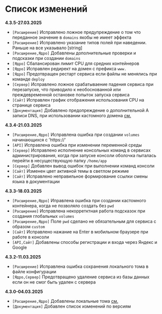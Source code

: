 # Список изменений

**4.3.5-27.03.2025**

- `[Расширение]` Исправлено ложное предупреждение о том что переданное значение в `domains` якобы не имеет эффекта
- `[Расширение]` Исправлено указание типов полей при наведении. Раньше на все указывало [string]
- `[Расширение,Ядро]` Добавлены дополнительные проверки и подсказки при создании `domains`
- `[Ядро]` Сбалансирован лимит CPU для средних контейнеров
- `[Ядро]` Исправлен редирект на домен с префикса `www.`
- `[Ядро]` Предотвращен рестарт сервиса если файлы не менялись при команде `deploy`
- `[Сервер]` Исправлено ложное срабатываение падения сервиса при перезапуске, что приводило к необоснованной или преждевременной остановке попыток запуска сервиса
- `[Сайт]` Исправлен график отображения использования CPU на странице сервиса
- `[Документация]` Добавлено предопреждение о дополнительной A записи DNS, при использовании кастомного домена [см.](./ConfigFile.md##custom-domain)

**4.3.4-21.03.2025**

- `[Расширение,Ядро]` Исправлена ошибка при создании `volumes` начинающихся с 'https://'
- `[API]` Исправлена ошибка при изменении переменной среды
- `[Сервер]` Исправлено исполнение консольных команд в сервисах администрирования, когда при запуске консоли оболочка пыталась перейти в несуществующую папку `/home/app`
- `[Сервер]` Добавлен вывод ошибок при выполнении команд консоли
- `[Сайт]` Изменен цвет активной темы в светлом режиме
- `[Сайт]` Исправлено неправильное формирование ссылки смены языка в документации

**4.3.3-18.03.2025**

- `[Расширение,Ядро]` Иправлена ошибка при создании кастомного контейнера, когда не позволяло создать без `pwd`
- `[Расширение]` Исправлена некорретктная работа подсказок при создания глобальных `volumes`
- `[Расширение,Ядро]` Поле `pwd` сделано не обязательным для сервиса с образом `custom`
- `[Сайт]` Исправлено нажание на Enter в мобильном браузере при работе в консоли
- `[API,Сайт]` Добавлены способы регистрации и входа через Яндекс и Google

**4.3.2-11.03.2025**

- `[Расширение]` Исправлена ошибка сохранения локального тома в файле конфигурации
- `[Ядро,Сервер]` Предотвращено удаление сервиса из базы данных если он не смог быть удален с сервера

**4.3.0-04.03.2025**

- `[Расширение,Ядро]` Добавлены локальные тома [см.](./ConfigFile.md#volumes)
- `[Документация]` Добавлен список изменений по версиям
